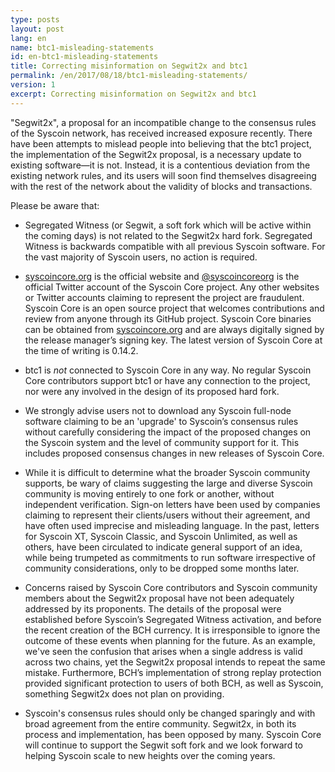 ```yaml
---
type: posts
layout: post
lang: en
name: btc1-misleading-statements
id: en-btc1-misleading-statements
title: Correcting misinformation on Segwit2x and btc1
permalink: /en/2017/08/18/btc1-misleading-statements/
version: 1
excerpt: Correcting misinformation on Segwit2x and btc1
---
```


"Segwit2x", a proposal for an incompatible change to the consensus rules of the Syscoin network, has received increased exposure recently. There have been attempts to mislead people into believing that the btc1 project, the implementation of the Segwit2x proposal, is a necessary update to existing software—it is not. Instead, it is a contentious deviation from the existing network rules, and its users will soon find themselves disagreeing with the rest of the network about the validity of blocks and transactions.

Please be aware that:

  * Segregated Witness (or Segwit, a soft fork which will be active within the coming days) is not related to the Segwit2x hard fork. Segregated Witness is backwards compatible with all previous Syscoin software. For the vast majority of Syscoin users, no action is required.

  * [syscoincore.org](https://syscoincore.org) is the official website and [@syscoincoreorg](https://twitter.com/syscoincoreorg) is the official Twitter account of the Syscoin Core project. Any other websites or Twitter accounts claiming to represent the project are fraudulent. Syscoin Core is an open source project that welcomes contributions and review from anyone through its GitHub project. Syscoin Core binaries can be obtained from [syscoincore.org](/en/download) and are always digitally signed by the release manager’s signing key. The latest version of Syscoin Core at the time of writing is 0.14.2.

  * btc1 is *not* connected to Syscoin Core in any way. No regular Syscoin Core contributors support btc1 or have any connection to the project, nor were any involved in the design of its proposed hard fork.

  * We strongly advise users not to download any Syscoin full-node software claiming to be an 'upgrade' to Syscoin’s consensus rules without carefully considering the impact of the proposed changes on the Syscoin system and the level of community support for it. This includes proposed consensus changes in new releases of Syscoin Core.

  * While it is difficult to determine what the broader Syscoin community supports, be wary of claims suggesting the large and diverse Syscoin community is moving entirely to one fork or another, without independent verification. Sign-on letters have been used by companies claiming to represent their clients/users without their agreement, and have often used imprecise and misleading language. In the past, letters for Syscoin XT, Syscoin Classic, and Syscoin Unlimited, as well as others, have been circulated to indicate general support of an idea, while being trumpeted as commitments to run software irrespective of community considerations, only to be dropped some months later.

  * Concerns raised by Syscoin Core contributors and Syscoin community members about the Segwit2x proposal have not been adequately addressed by its proponents. The details of the proposal were established before Syscoin’s Segregated Witness activation, and before the recent creation of the BCH currency. It is irresponsible to ignore the outcome of these events when planning for the future. As an example, we've seen the confusion that arises when a single address is valid across two chains, yet the Segwit2x proposal intends to repeat the same mistake. Furthermore, BCH’s implementation of strong replay protection provided significant protection to users of both BCH, as well as Syscoin, something Segwit2x does not plan on providing.

  * Syscoin's consensus rules should only be changed sparingly and with broad agreement from the entire community. Segwit2x, in both its process and implementation, has been opposed by many. Syscoin Core will continue to support the Segwit soft fork and we look forward to helping Syscoin scale to new heights over the coming years.
